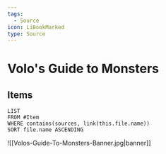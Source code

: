```yaml
---
tags:
  - Source
icon: LiBookMarked
type: Source
---
```


# Volo's Guide to Monsters

## Items

```dataview
LIST
FROM #Item 
WHERE contains(sources, link(this.file.name))
SORT file.name ASCENDING
```

![[Volos-Guide-To-Monsters-Banner.jpg|banner]]
